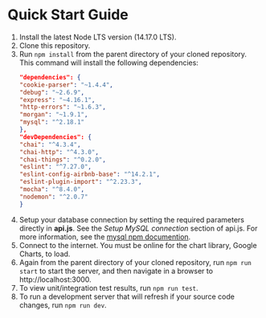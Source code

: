 # Quick Start Guide
1. Install the latest Node LTS version (14.17.0 LTS).
2. Clone this repository.
3. Run `npm install` from the parent directory of your cloned repository. This command will install the following dependencies:
   ```json
   "dependencies": {
   "cookie-parser": "~1.4.4",
   "debug": "~2.6.9",
   "express": "~4.16.1",
   "http-errors": "~1.6.3",
   "morgan": "~1.9.1",
   "mysql": "^2.18.1"
   },
   "devDependencies": {
   "chai": "^4.3.4",
   "chai-http": "^4.3.0",
   "chai-things": "^0.2.0",
   "eslint": "^7.27.0",
   "eslint-config-airbnb-base": "^14.2.1",
   "eslint-plugin-import": "^2.23.3",
   "mocha": "^8.4.0",
   "nodemon": "^2.0.7"
   }
   ```
4. Setup your database connection by setting the required parameters directly in **api.js**. See the *Setup MySQL connection* section of api.js. For more information, see the [mysql npm documention](https://www.npmjs.com/package/mysql).
5. Connect to the internet. You must be online for the chart library, Google Charts, to load.
6. Again from the parent directory of your cloned repository, run `npm run start` to start the server, and then navigate in a browser to http://localhost:3000. 
7. To view unit/integration test results, run `npm run test`.
8. To run a development server that will refresh if your source code changes, run `npm run dev`.
